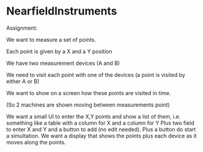 # NearfieldInstruments

Assignment:

We want to measure a set of points.

Each point is given by a X and a Y position

We have two measurement devices (A and B)

We need to visit each point with one of the devices (a point is visited by either A or B)

We want to show on a screen how these points are visited in time.

(So 2 machines are shown moving between measurements point)

We want a small UI to enter the X,Y points and show a list of them, i.e. something like a table with a column for X and a column for Y
Plus two field to enter X and Y and a button to add (no edit needed). Plus a button do start a simultation.
We want a display that shows the points plus each device as it moves along the points.
